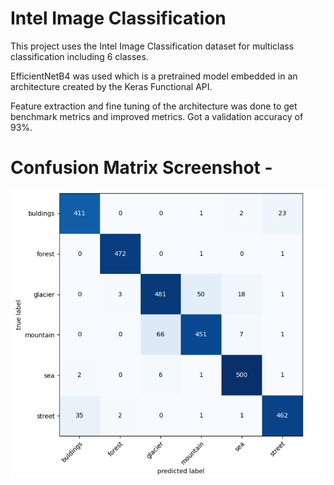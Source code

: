 
# Intel Image Classification

This project uses the Intel Image Classification dataset for multiclass classification including 6 classes.

EfficientNetB4 was used which is a pretrained model embedded in an architecture created by the Keras Functional API.

Feature extraction and fine tuning of the architecture was done to get benchmark metrics and improved metrics. Got a validation accuracy of 93%.



# Confusion Matrix Screenshot -

<img src="confusion matrix.png" alt="confusion matrix">
